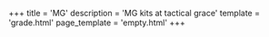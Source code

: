 +++
title = 'MG'
description = 'MG kits at tactical grace'
template = 'grade.html'
page_template = 'empty.html'
+++

